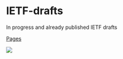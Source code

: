 IETF-drafts
===========

In progress and already published IETF drafts

<a href='http://draft-mafia.github.io/IETF-drafts/'>Pages</a>

<a href='https://travis-ci.org/Draft-Mafia/IETF-drafts'><img src='https://travis-ci.org/Draft-Mafia/IETF-drafts.png?branch=master'></a>

